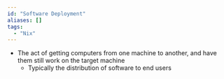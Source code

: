 ```yaml
---
id: "Software Deployment"
aliases: []
tags:
  - "Nix"
---
```


- The act of getting computers from one machine to another, and have them still
  work on the target machine
  - Typically the distribution of software to end users
